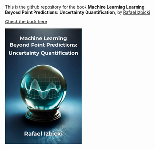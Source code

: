 This is the github repository for the book **Machine Learning Learning Beyond Point Predictions: Uncertainty Quantification**, by [Rafael Izbicki](https://rafaelizbicki.com)  

[Check the book here](https://rafaelizbicki.com/uq4ml)

<a href="https://rafaelizbicki.com/uq4ml">
  <img src="cover.jpg" alt="Cover" style="width: 50%;">
</a>
